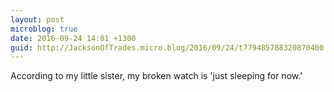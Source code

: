 ```yaml
---
layout: post
microblog: true
date: 2016-09-24 14:01 +1300
guid: http://JacksonOfTrades.micro.blog/2016/09/24/t779485788320870400.html
---
```

According to my little sister, my broken watch is 'just sleeping for now.'
